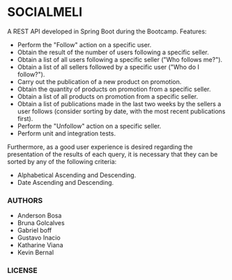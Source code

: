 # SOCIALMELI

A REST API developed in Spring Boot during the Bootcamp. Features:

* Perform the "Follow" action on a specific user.
* Obtain the result of the number of users following a specific seller.
* Obtain a list of all users following a specific seller ("Who follows me?").
* Obtain a list of all sellers followed by a specific user ("Who do I follow?").
* Carry out the publication of a new product on promotion.
* Obtain the quantity of products on promotion from a specific seller.
* Obtain a list of all products on promotion from a specific seller.
* Obtain a list of publications made in the last two weeks by the sellers a user follows (consider sorting by date, with the most recent publications first).
* Perform the "Unfollow" action on a specific seller.
* Perform unit and integration tests.

Furthermore, as a good user experience is desired regarding the presentation of the results of each query, it is necessary that they can be sorted by any of the following criteria:

* Alphabetical Ascending and Descending.
* Date Ascending and Descending.

### AUTHORS

* Anderson Bosa
* Bruna Golcalves
* Gabriel boff
* Gustavo Inacio
* Katharine Viana
* Kevin Bernal

### LICENSE
